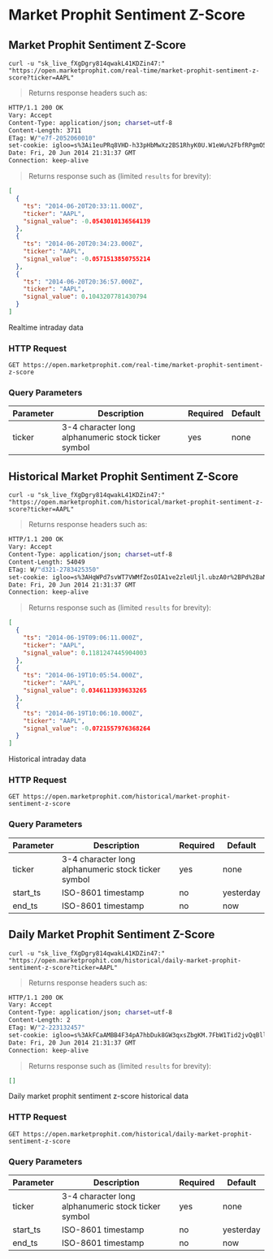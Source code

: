 
# Market Prophit Sentiment Z-Score


## Market Prophit Sentiment Z-Score

```shell
curl -u "sk_live_fXgDgry814qwakL41KDZin47:" "https://open.marketprophit.com/real-time/market-prophit-sentiment-z-score?ticker=AAPL"
```

> Returns response headers such as:

```bash
HTTP/1.1 200 OK
Vary: Accept
Content-Type: application/json; charset=utf-8
Content-Length: 3711
ETag: W/"e7f-2052060010"
set-cookie: igloo=s%3Ai1euPRq8VHD-h33pHbMwXz2BS1RhyK0U.W1eWu%2FbfRPgmO5xElPYOyW28nbqCbGCxKXJ9RvXiRLo; Path=/; Expires=Sat, 21 Jun 2014 21:31:37 GMT; HttpOnly
Date: Fri, 20 Jun 2014 21:31:37 GMT
Connection: keep-alive


```

> Returns response such as (limited `results` for brevity):

```json
[
  {
    "ts": "2014-06-20T20:33:11.000Z",
    "ticker": "AAPL",
    "signal_value": -0.0543010136564139
  },
  {
    "ts": "2014-06-20T20:34:23.000Z",
    "ticker": "AAPL",
    "signal_value": -0.0571513850755214
  },
  {
    "ts": "2014-06-20T20:36:57.000Z",
    "ticker": "AAPL",
    "signal_value": 0.1043207781430794
  }
]
```

Realtime intraday data

### HTTP Request

`GET https://open.marketprophit.com/real-time/market-prophit-sentiment-z-score`

### Query Parameters

Parameter | Description | Required | Default
--------- | ----------- | -------- | -------
ticker | 3-4 character long alphanumeric stock ticker symbol | yes | none



## Historical Market Prophit Sentiment Z-Score

```shell
curl -u "sk_live_fXgDgry814qwakL41KDZin47:" "https://open.marketprophit.com/historical/market-prophit-sentiment-z-score?ticker=AAPL"
```

> Returns response headers such as:

```bash
HTTP/1.1 200 OK
Vary: Accept
Content-Type: application/json; charset=utf-8
Content-Length: 54049
ETag: W/"d321-2783425350"
set-cookie: igloo=s%3AHqWPd7svWT7VWMfZosOIA1ve2zleUljl.ubzA0r%2BPd%2BaNT%2BeMzWOuKxphCsTEyVhnHAdCP7ArT78; Path=/; Expires=Sat, 21 Jun 2014 21:31:37 GMT; HttpOnly
Date: Fri, 20 Jun 2014 21:31:37 GMT
Connection: keep-alive


```

> Returns response such as (limited `results` for brevity):

```json
[
  {
    "ts": "2014-06-19T09:06:11.000Z",
    "ticker": "AAPL",
    "signal_value": 0.1181247445904003
  },
  {
    "ts": "2014-06-19T10:05:54.000Z",
    "ticker": "AAPL",
    "signal_value": 0.0346113939633265
  },
  {
    "ts": "2014-06-19T10:06:10.000Z",
    "ticker": "AAPL",
    "signal_value": -0.0721557976368264
  }
]
```

Historical intraday data

### HTTP Request

`GET https://open.marketprophit.com/historical/market-prophit-sentiment-z-score`

### Query Parameters

Parameter | Description | Required | Default
--------- | ----------- | -------- | -------
ticker | 3-4 character long alphanumeric stock ticker symbol | yes | none
start_ts | ISO-8601 timestamp | no | yesterday
end_ts | ISO-8601 timestamp | no | now


## Daily Market Prophit Sentiment Z-Score

```shell
curl -u "sk_live_fXgDgry814qwakL41KDZin47:" "https://open.marketprophit.com/historical/daily-market-prophit-sentiment-z-score?ticker=AAPL"
```

> Returns response headers such as:

```bash
HTTP/1.1 200 OK
Vary: Accept
Content-Type: application/json; charset=utf-8
Content-Length: 2
ETag: W/"2-223132457"
set-cookie: igloo=s%3AkFCaAMBB4F34pA7hbDuk8GW3qxsZbgKM.7FbW1Tid2jvQqBllpxfcfw6SS6AJbtz56K5Xd54aC0E; Path=/; Expires=Sat, 21 Jun 2014 21:31:37 GMT; HttpOnly
Date: Fri, 20 Jun 2014 21:31:37 GMT
Connection: keep-alive


```

> Returns response such as (limited `results` for brevity):

```json
[]
```

Daily market prophit sentiment z-score historical data

### HTTP Request

`GET https://open.marketprophit.com/historical/daily-market-prophit-sentiment-z-score`

### Query Parameters

Parameter | Description | Required | Default
--------- | ----------- | -------- | -------
ticker | 3-4 character long alphanumeric stock ticker symbol | yes | none
start_ts | ISO-8601 timestamp | no | yesterday
end_ts | ISO-8601 timestamp | no | now
